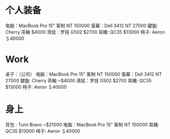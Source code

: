 # 个人装备

电脑：MacBook Pro 15" 客制 NT 150000
萤幕：Dell 3412 NT 27000
鍵盤: Cherry 茶軸 $4000
滑鼠：罗技 G502 $2700
耳機: QC35 $13000
椅子: Aeron ＄40000

# Work

桌子：（公司）
电脑：MacBook Pro 15" 客制 NT 150000
萤幕：Dell 3412 NT 27000
鍵盤: Cherry 茶軸 ~$4000
滑鼠：罗技 G502 $2700
耳機: QC35 $13000
椅子: Aeron ＄40000

# 身上

背包 : Tumi Bravo ~$21000
电脑：MacBook Pro 15" 客制 NT 150000
耳機: QC35 $13000
椅子: Aeron ＄40000
